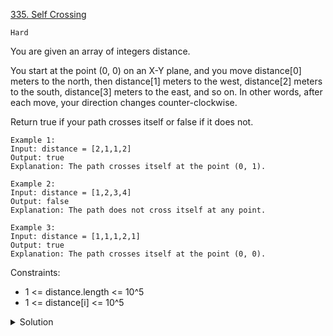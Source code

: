 [335. Self Crossing](https://leetcode.com/problems/self-crossing/)

`Hard`

You are given an array of integers distance.

You start at the point (0, 0) on an X-Y plane, and you move distance[0] meters to the north, then distance[1] meters to the west, distance[2] meters to the south, distance[3] meters to the east, and so on. In other words, after each move, your direction changes counter-clockwise.

Return true if your path crosses itself or false if it does not.

```
Example 1:
Input: distance = [2,1,1,2]
Output: true
Explanation: The path crosses itself at the point (0, 1).

Example 2:
Input: distance = [1,2,3,4]
Output: false
Explanation: The path does not cross itself at any point.

Example 3:
Input: distance = [1,1,1,2,1]
Output: true
Explanation: The path crosses itself at the point (0, 0).
```

Constraints:

- 1 <= distance.length <= 10^5
- 1 <= distance[i] <= 10^5

<details>
<summary>Solution</summary>

[HuifengGuan](https://www.youtube.com/watch?v=W7MyjXDE5xg)
</details>